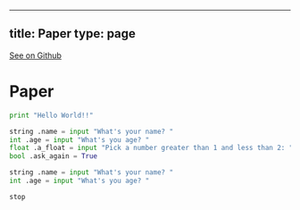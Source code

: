 
---
title: Paper
type: page
---

[See on Github](https://github.com/jakeroggenbuck/Paper/)

# Paper

```py
print "Hello World!!"

string .name = input "What's your name? "
int .age = input "What's you age? "
float .a_float = input "Pick a number greater than 1 and less than 2: "
bool .ask_again = True

string .name = input "What's your name? "
int .age = input "What's you age? "

stop
```
